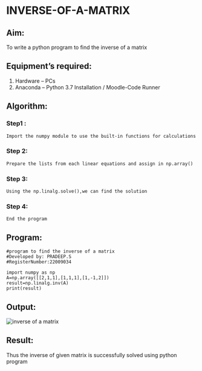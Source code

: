 # INVERSE-OF-A-MATRIX
## Aim:
To write a python program to find the inverse of a matrix
## Equipment’s required:
1. 	Hardware – PCs
2. 	Anaconda – Python 3.7 Installation / Moodle-Code Runner
## Algorithm:

### Step1 :
    Import the numpy module to use the built-in functions for calculations
### Step 2:
    Prepare the lists from each linear equations and assign in np.array()
### Step 3:
    Using the np.linalg.solve(),we can find the solution
### Step 4:
    End the program 
## Program: 
   ```
   #program to find the inverse of a matrix
   #Developed by: PRADEEP.S
   #RegisterNumber:22009034
   
   import numpy as np
   A=np.array([[2,1,1],[1,1,1],[1,-1,2]])
   result=np.linalg.inv(A)
   print(result)  
   ```
## Output: 
   ![inverse of a matrix](https://user-images.githubusercontent.com/120539823/211202297-e50f024b-e7fe-4fe8-a40d-77f6642da92b.png)

## Result:
Thus the inverse of given matrix is successfully solved using python program

